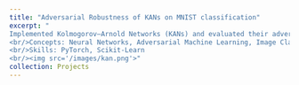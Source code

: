 ```yaml
---
title: "Adversarial Robustness of KANs on MNIST classification"
excerpt: "
Implemented Kolmogorov–Arnold Networks (KANs) and evaluated their adversarial robustness on MNIST classification under FGSM and PGD attacks. Benchmarked against CNNs and MLPs, revealing comparable performance across models, with no significant robustness advantage for KANs in this setting. 
<br/>Concepts: Neural Networks, Adversarial Machine Learning, Image Classification
<br/>Skills: PyTorch, Scikit-Learn
<br/><img src='/images/kan.png'>"
collection: Projects
---
```



